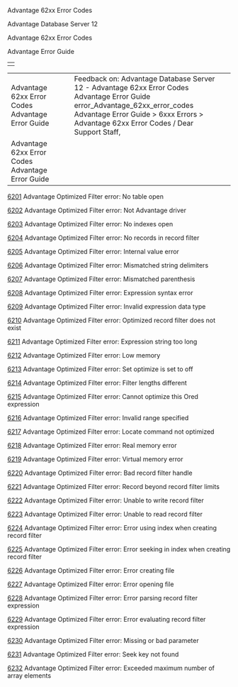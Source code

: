 Advantage 62xx Error Codes




Advantage Database Server 12  

Advantage 62xx Error Codes

Advantage Error Guide

|  |
| --- |
|  |

|  |  |  |  |  |
| --- | --- | --- | --- | --- |
| Advantage 62xx Error Codes  Advantage Error Guide |  |  | Feedback on: Advantage Database Server 12 - Advantage 62xx Error Codes Advantage Error Guide error\_Advantage\_62xx\_error\_codes Advantage Error Guide > 6xxx Errors > Advantage 62xx Error Codes / Dear Support Staff, |  |
| Advantage 62xx Error Codes  Advantage Error Guide |  |  |  |  |

[6201](error_6201_advantage_optimized_filter_error_no_table_open.htm) Advantage Optimized Filter error: No table open

[6202](error_6202_advantage_optimized_filter_error_not_advantage_driver.htm) Advantage Optimized Filter error: Not Advantage driver

[6203](error_6203_advantage_optimized_filter_error_no_indexes_open.htm) Advantage Optimized Filter error: No indexes open

[6204](error_6204_advantage_optimized_filter_error_no_records_in_record_filter.htm) Advantage Optimized Filter error: No records in record filter

[6205](error_6205_advantage_optimized_filter_error_internal_value_error.htm) Advantage Optimized Filter error: Internal value error

[6206](error_6206_advantage_optimized_filter_error_mismatched_string_delimiters.htm) Advantage Optimized Filter error: Mismatched string delimiters

[6207](error_6207_advantage_optimized_filter_error_mismatched_parenthesis.htm) Advantage Optimized Filter error: Mismatched parenthesis

[6208](error_6208_advantage_optimized_filter_error_expression_syntax_error.htm) Advantage Optimized Filter error: Expression syntax error

[6209](error_6209_advantage_optimized_filter_error_invalid_expression_data_type.htm) Advantage Optimized Filter error: Invalid expression data type

[6210](error_6210_advantage_optimized_filter_error_optimized_record_filter_does_not_exist.htm) Advantage Optimized Filter error: Optimized record filter does not exist

[6211](error_6211_advantage_optimized_filter_error_expression_string_too_long.htm) Advantage Optimized Filter error: Expression string too long

[6212](error_6212_advantage_optimized_filter_error_low_memory.htm) Advantage Optimized Filter error: Low memory

[6213](error_6213_advantage_optimized_filter_error_set_optimize_is_set_to_off.htm) Advantage Optimized Filter error: Set optimize is set to off

[6214](error_6214_advantage_optimized_filter_error_filter_lengths_different.htm) Advantage Optimized Filter error: Filter lengths different

[6215](error_6215_advantage_optimized_filter_error_cannot_optimize_this_ored_expression.htm) Advantage Optimized Filter error: Cannot optimize this Ored expression

[6216](error_6216_advantage_optimized_filter_error_invalid_range_specified.htm) Advantage Optimized Filter error: Invalid range specified

[6217](error_6217_advantage_optimized_filter_error_locate_command_not_optimized.htm) Advantage Optimized Filter error: Locate command not optimized

[6218](error_6218_advantage_optimized_filter_error_real_memory_error.htm) Advantage Optimized Filter error: Real memory error

[6219](error_6219_advantage_optimized_filter_error_virtual_memory_error.htm) Advantage Optimized Filter error: Virtual memory error

[6220](error_6220_advantage_optimized_filter_error_bad_record_filter_handle.htm) Advantage Optimized Filter error: Bad record filter handle

[6221](error_6221_advantage_optimized_filter_error_record_beyond_record_filter_limits.htm) Advantage Optimized Filter error: Record beyond record filter limits

[6222](error_6222_advantage_optimized_filter_error_unable_to_write_record_filter.htm) Advantage Optimized Filter error: Unable to write record filter

[6223](error_6223_advantage_optimized_filter_error_unable_to_read_record_filter.htm) Advantage Optimized Filter error: Unable to read record filter

[6224](error_6224_advantage_optimized_filter_error_error_using_index_when_creating_record_filter.htm) Advantage Optimized Filter error: Error using index when creating record filter

[6225](error_6225_advantage_optimized_filter_error_error_seeking_in_index_when_creating_record_filter.htm) Advantage Optimized Filter error: Error seeking in index when creating record filter

[6226](error_6226_advantage_optimized_filter_error_error_creating_file.htm) Advantage Optimized Filter error: Error creating file

[6227](error_6227_advantage_optimized_filter_error_error_opening_file.htm) Advantage Optimized Filter error: Error opening file

[6228](error_6228_advantage_optimized_filter_error_error_parsing_record_filter_expression.htm) Advantage Optimized Filter error: Error parsing record filter expression

[6229](error_6229_advantage_optimized_filter_error_error_evaluating_record_filter_expression.htm) Advantage Optimized Filter error: Error evaluating record filter expression

[6230](error_6230_advantage_optimized_filter_error_missing_or_bad_parameter.htm) Advantage Optimized Filter error: Missing or bad parameter

[6231](error_6231_advantage_optimized_filter_error_seek_key_not_found.htm) Advantage Optimized Filter error: Seek key not found

[6232](error_6232_advantage_optimized_filter_error__exceeded_maximum_number_of_array_elements.htm) Advantage Optimized Filter error: Exceeded maximum number of array elements